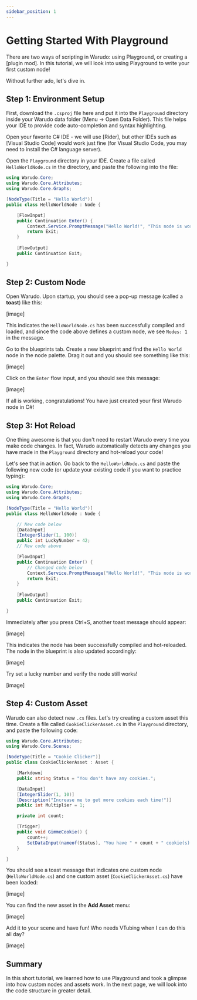 ```yaml
---
sidebar_position: 1
---
```


# Getting Started With Playground

There are two ways of scripting in Warudo: using Playground, or creating a [plugin mod]. In this tutorial, we will look into using Playground to write your first custom node!

Without further ado, let's dive in.

## Step 1: Environment Setup

First, download the `.csproj` file here and put it into the `Playground` directory inside your Warudo data folder (Menu → Open Data Folder). This file helps your IDE to provide code auto-completion and syntax highlighting.

Open your favorite C# IDE - we will use [Rider], but other IDEs such as [Visual Studio Code] would work just fine (for Visual Studio Code, you may need to install the C# language server). 

Open the `Playground` directory in your IDE. Create a file called `HelloWorldNode.cs` in the directory, and paste the following into the file:

```csharp
using Warudo.Core;
using Warudo.Core.Attributes;
using Warudo.Core.Graphs;

[NodeType(Title = "Hello World")]
public class HelloWorldNode : Node {

    [FlowInput]
    public Continuation Enter() {
        Context.Service.PromptMessage("Hello World!", "This node is working!");
        return Exit;
    }
        
    [FlowOutput]
    public Continuation Exit;

}
```

## Step 2: Custom Node

Open Warudo. Upon startup, you should see a pop-up message (called a **toast**) like this:

[image]

This indicates the `HelloWorldNode.cs` has been successfully compiled and loaded, and since the code above defines a custom node, we see `Nodes: 1` in the message.

Go to the blueprints tab. Create a new blueprint and find the `Hello World` node in the node palette. Drag it out and you should see something like this:

[image]

Click on the `Enter` flow input, and you should see this message:

[image]

If all is working, congratulations! You have just created your first Warudo node in C#!

## Step 3: Hot Reload

One thing awesome is that you don't need to restart Warudo every time you make code changes. In fact, Warudo automatically detects any changes you have made in the `Playground` directory and hot-reload your code!

Let's see that in action. Go back to the `HelloWorldNode.cs` and paste the following new code (or update your existing code if you want to practice typing):

```csharp
using Warudo.Core;
using Warudo.Core.Attributes;
using Warudo.Core.Graphs;

[NodeType(Title = "Hello World")]
public class HelloWorldNode : Node {

    // New code below
    [DataInput]
    [IntegerSlider(1, 100)] 
    public int LuckyNumber = 42;
    // New code above

    [FlowInput]
    public Continuation Enter() {
        // Changed code below
        Context.Service.PromptMessage("Hello World!", "This node is working! My lucky number: " + LuckyNumber);
        return Exit;
    }
        
    [FlowOutput]
    public Continuation Exit;

}
```

Immediately after you press Ctrl+S, another toast message should appear:

[image]

This indicates the node has been successfully compiled and hot-reloaded. The node in the blueprint is also updated accordingly:

[image]

Try set a lucky number and verify the node still works!

[image]

## Step 4: Custom Asset

Warudo can also detect new `.cs` files. Let's try creating a custom asset this time. Create a file called `CookieClickerAsset.cs` in the `Playground` directory, and paste the following code:

```csharp
using Warudo.Core.Attributes;
using Warudo.Core.Scenes;

[NodeType(Title = "Cookie Clicker")]
public class CookieClickerAsset : Asset {

    [Markdown] 
    public string Status = "You don't have any cookies.";

    [DataInput] 
    [IntegerSlider(1, 10)]
    [Description("Increase me to get more cookies each time!")]
    public int Multiplier = 1;

    private int count;

    [Trigger]
    public void GimmeCookie() {
        count++;
        SetDataInput(nameof(Status), "You have " + count + " cookie(s).", broadcast: true);
    }

}
```

You should see a toast message that indicates one custom node (`HelloWorldNode.cs`) and one custom asset (`CookieClickerAsset.cs`) have been loaded:

[image]

You can find the new asset in the **Add Asset** menu:

[image]

Add it to your scene and have fun! Who needs VTubing when I can do this all day?

[image]

## Summary

In this short tutorial, we learned how to use Playground and took a glimpse into how custom nodes and assets work. In the next page, we will look into the code structure in greater detail.